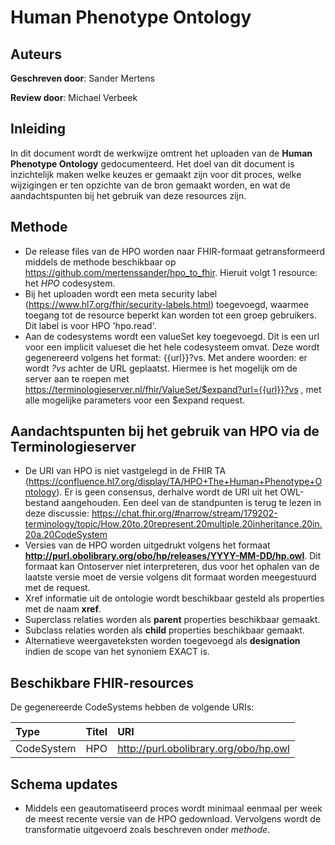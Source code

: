 # Human Phenotype Ontology
## Auteurs
__Geschreven door__: Sander Mertens

__Review door__: Michael Verbeek

## Inleiding
In dit document wordt de werkwijze omtrent het uploaden van de __Human Phenotype Ontology__ gedocumenteerd. Het doel van dit document is inzichtelijk maken welke keuzes er gemaakt zijn voor dit proces, welke wijzigingen er ten opzichte van de bron gemaakt worden, en wat de aandachtspunten bij het gebruik van deze resources zijn.

## Methode
- De release files van de HPO worden naar FHIR-formaat getransformeerd middels de methode beschikbaar op https://github.com/mertenssander/hpo_to_fhir. Hieruit volgt 1 resource: het _HPO_ codesystem.
- Bij het uploaden wordt een meta security label (https://www.hl7.org/fhir/security-labels.html) toegevoegd, waarmee toegang tot de resource beperkt kan worden tot een groep gebruikers. Dit label is voor HPO 'hpo.read'.
- Aan de codesystems wordt een valueSet key toegevoegd. Dit is een url voor een implicit valueset die het hele codesysteem omvat. Deze wordt gegenereerd volgens het format: {{url}}?vs. Met andere woorden: er wordt *?vs* achter de URL geplaatst. Hiermee is het mogelijk om de server aan te roepen met https://terminologieserver.nl/fhir/ValueSet/$expand?url={{url}}?vs , met alle mogelijke parameters voor een $expand request.

## Aandachtspunten bij het gebruik van HPO via de Terminologieserver
- De URI van HPO is niet vastgelegd in de FHIR TA (https://confluence.hl7.org/display/TA/HPO+The+Human+Phenotype+Ontology). Er is geen consensus, derhalve wordt de URI uit het OWL-bestand aangehouden. Een deel van de standpunten is terug te lezen in deze discussie: https://chat.fhir.org/#narrow/stream/179202-terminology/topic/How.20to.20represent.20multiple.20inheritance.20in.20a.20CodeSystem
- Versies van de HPO worden uitgedrukt volgens het formaat __http://purl.obolibrary.org/obo/hp/releases/YYYY-MM-DD/hp.owl__. Dit formaat kan Ontoserver niet interpreteren, dus voor het ophalen van de laatste versie moet de versie volgens dit formaat worden meegestuurd met de request.
- Xref informatie uit de ontologie wordt beschikbaar gesteld als properties met de naam __xref__.
- Superclass relaties worden als __parent__ properties beschikbaar gemaakt.
- Subclass relaties worden als __child__ properties beschikbaar gemaakt.
- Alternatieve weergaveteksten worden toegevoegd als __designation__ indien de scope van het synoniem EXACT is.

## Beschikbare FHIR-resources
De gegenereerde CodeSystems hebben de volgende URIs:

|Type|Titel|URI|
|:---|:---|:---|
|CodeSystem|HPO|http://purl.obolibrary.org/obo/hp.owl|

## Schema updates
- Middels een geautomatiseerd proces wordt minimaal eenmaal per week de meest recente versie van de HPO gedownload. Vervolgens wordt de transformatie uitgevoerd zoals beschreven onder _methode_.
